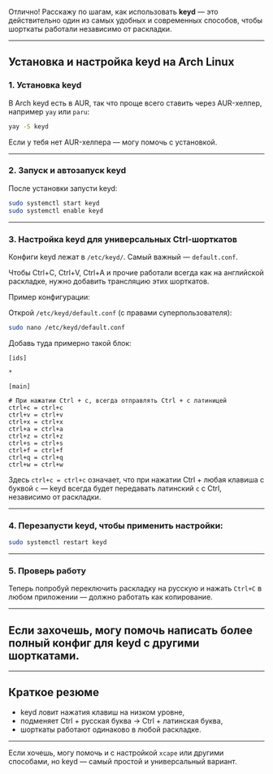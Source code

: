 Отлично! Расскажу по шагам, как использовать **keyd** — это действительно один из самых удобных и современных способов, чтобы шорткаты работали независимо от раскладки.

---

## Установка и настройка keyd на Arch Linux

### 1. Установка keyd

В Arch keyd есть в AUR, так что проще всего ставить через AUR-хелпер, например `yay` или `paru`:

```bash
yay -S keyd
```

Если у тебя нет AUR-хелпера — могу помочь с установкой.

---

### 2. Запуск и автозапуск keyd

После установки запусти keyd:

```bash
sudo systemctl start keyd
sudo systemctl enable keyd
```

---

### 3. Настройка keyd для универсальных Ctrl-шорткатов

Конфиги keyd лежат в `/etc/keyd/`. Самый важный — `default.conf`.

Чтобы Ctrl+C, Ctrl+V, Ctrl+A и прочие работали всегда как на английской раскладке, нужно добавить трансляцию этих шорткатов.

Пример конфигурации:

Открой `/etc/keyd/default.conf` (с правами суперпользователя):

```bash
sudo nano /etc/keyd/default.conf
```

Добавь туда примерно такой блок:

```
[ids]

*

[main]

# При нажатии Ctrl + c, всегда отправлять Ctrl + c латиницей
ctrl+c = ctrl+c
ctrl+v = ctrl+v
ctrl+x = ctrl+x
ctrl+a = ctrl+a
ctrl+z = ctrl+z
ctrl+s = ctrl+s
ctrl+f = ctrl+f
ctrl+q = ctrl+q
ctrl+w = ctrl+w
```

Здесь `ctrl+c = ctrl+c` означает, что при нажатии Ctrl + любая клавиша с буквой `c` — keyd всегда будет передавать латинский `c` с Ctrl, независимо от раскладки.

---

### 4. Перезапусти keyd, чтобы применить настройки:

```bash
sudo systemctl restart keyd
```

---

### 5. Проверь работу

Теперь попробуй переключить раскладку на русскую и нажать `Ctrl+C` в любом приложении — должно работать как копирование.

---

## Если захочешь, могу помочь написать более полный конфиг для keyd с другими шорткатами.

---

## Краткое резюме

* keyd ловит нажатия клавиш на низком уровне,
* подменяет Ctrl + русская буква → Ctrl + латинская буква,
* шорткаты работают одинаково в любой раскладке.

---

Если хочешь, могу помочь и с настройкой `xcape` или другими способами, но keyd — самый простой и универсальный вариант.

